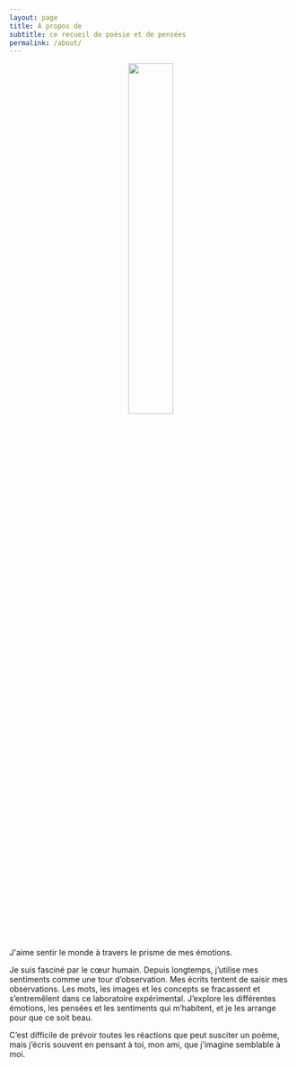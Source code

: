 ```yaml
---
layout: page
title: À propos de
subtitle: ce recueil de poésie et de pensées
permalink: /about/
---
```


<center>
	<img src="{{site.baseurl}}/assets/transparent.png" width="40%">
</center>

J'aime sentir le monde à travers le prisme de mes émotions.

Je suis fasciné par le cœur humain. Depuis longtemps, j’utilise mes sentiments comme une tour d’observation. Mes écrits tentent de saisir mes observations. Les mots, les images et les concepts se fracassent et s’entremêlent dans ce laboratoire expérimental. J’explore les différentes émotions, les pensées et les sentiments qui m’habitent, et je les arrange pour que ce soit beau.

C’est difficile de prévoir toutes les réactions que peut susciter un poème, mais j’écris souvent en pensant à toi, mon ami, que j’imagine semblable à moi. 

